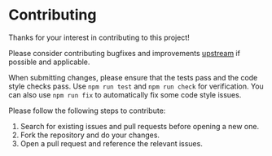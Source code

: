 # Contributing

Thanks for your interest in contributing to this project!

Please consider contributing bugfixes and improvements [upstream](https://github.com/google/open-location-code)
if possible and applicable.

When submitting changes, please ensure that the tests pass and the code style checks pass.
Use `npm run test` and `npm run check` for verification.
You can also use `npm run fix` to automatically fix some code style issues.

Please follow the following steps to contribute:

1. Search for existing issues and pull requests before opening a new one.
2. Fork the repository and do your changes.
3. Open a pull request and reference the relevant issues.
